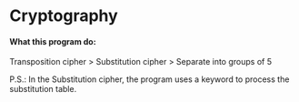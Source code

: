 # Cryptography

#### What this program do:
Transposition cipher > Substitution cipher > Separate into groups of 5

P.S.: In the Substitution cipher, the program uses a keyword to process the substitution table.
